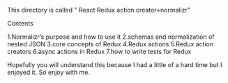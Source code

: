 This directory is called " React Redux action creator+normalizr"

Contents

1.Normalizr’s purpose and how to use it
2.schemas and normalization of nested JSON
3.core concepts of Redux
4.Redux actions
5.Redux action creators
6.async actions in Redux
7.how to write tests for Redux

Hopefully you will understand this because I had a little of a hard time but I enjoyed it. So enjoy with me.
